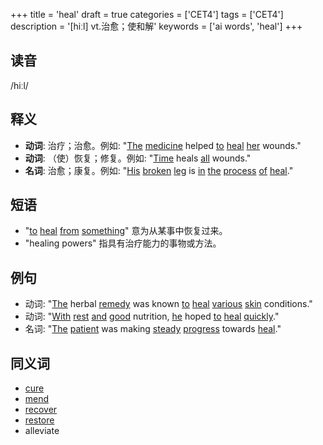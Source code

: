 +++
title = 'heal'
draft = true
categories = ['CET4']
tags = ['CET4']
description = '[hiːl] vt.治愈；使和解'
keywords = ['ai words', 'heal']
+++

## 读音
/hiːl/

## 释义
- **动词**: 治疗；治愈。例如: "[The](/zh/post/the/) [medicine](/zh/post/medicine/) helped [to](/zh/post/to/) [heal](/zh/post/heal/) [her](/zh/post/her/) wounds."
- **动词**: （使）恢复；修复。例如: "[Time](/zh/post/time/) heals [all](/zh/post/all/) wounds."
- **名词**: 治愈；康复。例如: "[His](/zh/post/his/) [broken](/zh/post/broken/) [leg](/zh/post/leg/) is [in](/zh/post/in/) [the](/zh/post/the/) [process](/zh/post/process/) [of](/zh/post/of/) [heal](/zh/post/heal/)."

## 短语
- "[to](/zh/post/to/) [heal](/zh/post/heal/) [from](/zh/post/from/) [something](/zh/post/something/)" 意为从某事中恢复过来。
- "healing powers" 指具有治疗能力的事物或方法。

## 例句
- 动词: "[The](/zh/post/the/) herbal [remedy](/zh/post/remedy/) was known [to](/zh/post/to/) [heal](/zh/post/heal/) [various](/zh/post/various/) [skin](/zh/post/skin/) conditions."
- 动词: "[With](/zh/post/with/) [rest](/zh/post/rest/) [and](/zh/post/and/) [good](/zh/post/good/) nutrition, [he](/zh/post/he/) hoped [to](/zh/post/to/) [heal](/zh/post/heal/) [quickly](/zh/post/quickly/)."
- 名词: "[The](/zh/post/the/) [patient](/zh/post/patient/) was making [steady](/zh/post/steady/) [progress](/zh/post/progress/) towards [heal](/zh/post/heal/)."

## 同义词
- [cure](/zh/post/cure/)
- [mend](/zh/post/mend/)
- [recover](/zh/post/recover/)
- [restore](/zh/post/restore/)
- alleviate
